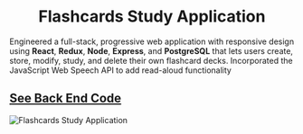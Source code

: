 <h1 align="center">Flashcards Study Application</h1>  

Engineered a full-stack, progressive web application with responsive design using **React**, **Redux**, **Node**, **Express**, and **PostgreSQL** that lets users create, store, modify, study, and delete their own flashcard decks. Incorporated the JavaScript Web Speech API to add read-aloud functionality  
  
[See Back End Code](https://github.com/d-mcneil/flashcards-api)
---
![Flashcards Study Application](https://github.com/d-mcneil/flashcards/assets/108340538/d009e301-e570-4d37-b89c-7a4d990136d1)
